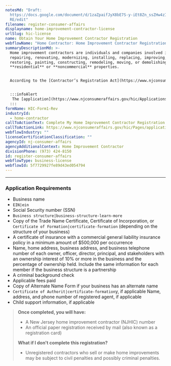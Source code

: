 ```yaml
---
notesMd: "Draft:
  https://docs.google.com/document/d/1zaZpaifJyX8bE7S-y-iEt8Zn_ssZHw4zIi_4QgjU5\
  RE/edit"
filename: register-consumer-affairs
displayname: home-improvement-contractor-license
urlSlug: hic-license
name: Obtain Your Home Improvement Contractor Registration
webflowName: "Home Contractor: Home Improvement Contractor Registration"
summaryDescriptionMd: >-
  Home improvement contractors are individuals and companies involved in
  repairing, renovating, modernizing, installing, replacing, improving,
  restoring, painting, constructing, remodeling, moving, or demolishing
  **residential** or **noncommercial** properties. 


  According to the [Contractor’s Registration Act](https://www.njconsumeraffairs.gov/Statutes/Contractors-Registration-Act.pdf), if you or your business is involved in any of the activities mentioned above, you must register as a home improvement contractor.


  :::infoAlert 
   The [application](https://www.njconsumeraffairs.gov/hic/Applications/Home-Improvement-Contractor-Application-for-Initial-Registration.pdf) includes a FAQ section.
  :::
formName: HIC-Form1-Rev
industryId:
  - home-contractor
callToActionText: Complete My Home Improvement Contractor Registration
callToActionLink: https://www.njconsumeraffairs.gov/hic/Pages/applications.aspx
webflowIndustry: ""
licenseCertificationClassification: ""
agencyId: nj-consumer-affairs
agencyAdditionalContext: Home Improvement Contractor
divisionPhone: (973) 424-8150
id: register-consumer-affairs
webflowType: business-license
webflowId: 5f7729927fe89d43ed054794
---
```

- - -

### Application Requirements

* Business name
*  `EIN|ein` 
* Social Security number (SSN)
*  `Business structure|business-structure-learn-more` 
* Copy of the Trade Name Certificate, Certificate of Incorporation, or `Certificate of Formation|certificate-formation` (depending on the structure of your business)
* A certificate of insurance with a commercial general liability insurance policy in a minimum amount of $500,000 per occurrence
* Name, home address, business address, and business telephone number of each owner, officer, director, principal, and stakeholders with an ownership interest of 10% or more in the business and the percentage of ownership held. Include the same information for each member if the business structure is a partnership
* A criminal background check
* Applicable fees paid
* Copy of Alternate Name Form if your business has an alternate name
* `Certificate of Authorit|certificate-formation`y, if applicable
  Name, address, and phone number of registered agent<insert contextual info>, if applicable
* Child support information, if applicable

> **Once completed, you will have:**
>
> * A New Jersey home improvement contractor (NJHIC) number
> * An official paper registration received by mail (also known as a registration card)
>
> **What if I don't complete this registration?**
>
> * Unregistered contractors who sell or make home improvements may be subject to civil penalties and possibly criminal penalties.